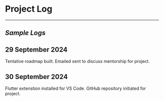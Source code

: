 # Project Log 




- - - - - - - - - - - - - - - - - - - - 
## *Sample Logs*

## 29 September 2024 
Tentative roadmap built. 
Emailed sent to discuss mentorship for project. 

## 30 September 2024 
Flutter extenstion installed for VS Code. 
GitHub repository initiated for project. 
